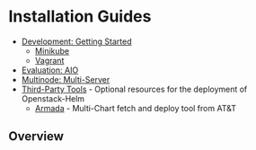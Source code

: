 # Installation Guides

- [Development: Getting Started](install-development.md)
  - [Minikube](developer/install-minikube.md)
  - [Vagrant](developer/install-vagrant.md)
- [Evaluation: AIO](install-aio.md)
- [Multinode: Multi-Server](install-multinode.md)
- [Third-Party Tools](third-party-tools/readme.md) - Optional resources for the deployment of Openstack-Helm
  - [Armada](third-party-tools/armada.md) - Multi-Chart fetch and deploy tool from AT&T

## Overview
